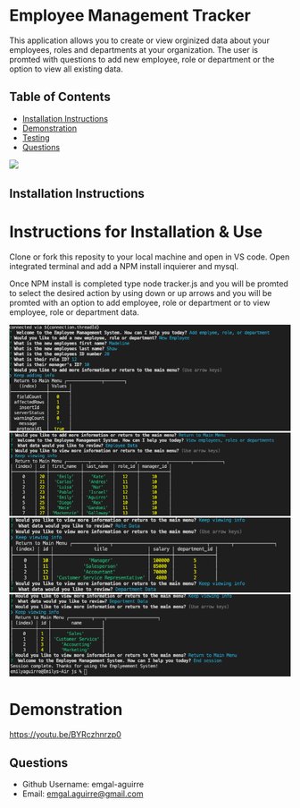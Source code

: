 # Employee Management Tracker
This application allows you to create or view orginized data about your employees, roles and departments at your organization.
The user is promted with questions to add new employee, role or department or the option to view all existing data. 

 ## Table of Contents 
 * [Installation Instructions](#Installation-Instructions)  
 * [Demonstration](#Demonstration)
 * [Testing](#Testing) 
  * [Questions](#Questions) 
 
 ![ ](Assets/screenshot.png)
 
 ## Installation Instructions 
# Instructions for Installation & Use
Clone or fork this reposity to your local machine and open in VS code.
Open integrated terminal and add a NPM install inquierer and mysql. 

Once NPM install is completed type node tracker.js and you will be promted to select the desired action by using down or up arrows and you will be promted with an option to add employee, role or department or to view employee, role or department data. 

 ![ ](Assets/Screen%20Shot%201.png)
 ![ ](Assets/Screen%20Shot%202.png)
 ![ ](Assets/Screen%20Shot%203.png)
 ![ ](Assets/Screen%20Shot%204.png)


# Demonstration
https://youtu.be/BYRczhnrzp0



 ## Questions  
 * Github Username: emgal-aguirre 
 * Email: emgal.aguirre@gmail.com 
 

